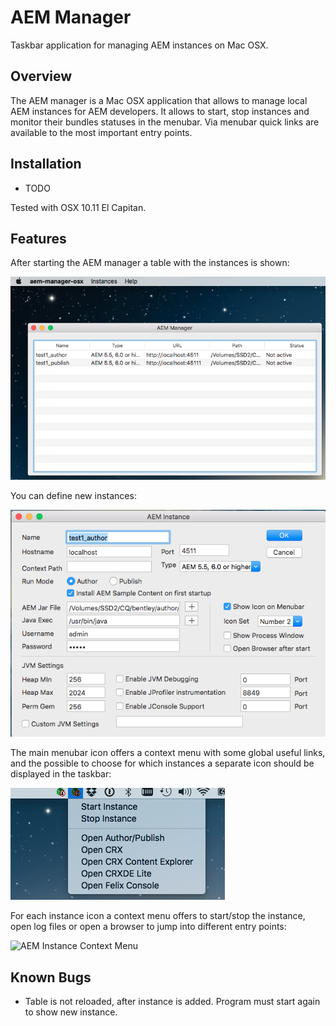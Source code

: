 AEM Manager
==================

Taskbar application for managing AEM instances on Mac OSX.


Overview
---------

The AEM manager is a Mac OSX application that allows to manage local AEM instances for AEM developers. It allows to start, stop instances and monitor their bundles statuses in the menubar. Via menubar quick links are available to the most important entry points.


Installation
------------

* TODO

Tested with OSX 10.11 El Capitan.


Features
--------

After starting the AEM manager a table with the instances is shown:

![AEM Manager on Startup](/images/aem-manager-startup.png)

You can define new instances:

![AEM Instance](/images/aem-instance.png)

The main menubar icon offers a context menu with some global useful links, and the possible to choose for which instances a separate icon should be displayed in the taskbar:

![AEM Manager Context Menu](/images/aem-manager-context-menu.png)

For each instance icon a context menu offers to start/stop the instance, open log files or open a browser to jump into different entry points:

![AEM Instance Context Menu](/images/aem-instance-context-menu.png)

Known Bugs
----------
* Table is not reloaded, after instance is added. Program must start again to show new instance.


